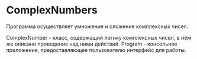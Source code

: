 # ComplexNumbers

Программа осуществляет умножение и сложение комплексных чисел.

ComplexNumber - класс, содержащий логику комплексных чисел, в нём же описано проведение над ними действий. Program - консольное приложение, предоставляющее пользователю интерфейс для работы.
